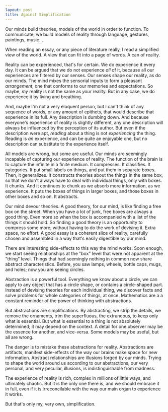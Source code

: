 ```yaml
---
layout: post
title: Against Simplification
---
```


Our minds build theories, models of the world in order to function.  To
communicate, we build models of reality through language, gestures, paintings,
music...

When reading an essay, or any piece of literature really, I read a simplified
view of the world.  A view that can fit into a page of words.  A can of reality.

Reality can be experienced, that's for certain.  We do experience it every day.
It can be argued that we do not experience *all* of it, because all our
experiences are filtered by our senses.  Our senses shape our reality, as do our
minds.  The mind mixes the sensorial inputs to form a pleasant *arrangement*,
one that conforms to our memories and expectations.  So maybe, *my* reality is
not the same as *your* reality.  But in any case, we do experience it by living
and breathing.

And, maybe I'm not a very eloquent person, but I can't think of any sequence of
words, or any amount of epithets, that would describe that experience in its
full.  Any description is dumbing down.  And because everyone's experience of
reality is slightly different, any one description will always be influenced by
the perception of its author.  But even if the description were apt, *reading*
about a thing is not *experiencing* the thing.  Reading is *an* experience, and
can be quite an enjoyable one, but no description can substitute to the
experience itself.

All models are wrong, but some are useful.  Our minds are seemingly incapable of
capturing our experience of reality.  The function of the brain is to capture
the infinite in a finite medium.  It compresses.  It classifies.  It categories.
It put small labels on things, and put them in separate boxes.  Then, it
generalizes.  It constructs theories about the things in the same box, so that
we don't always have to deal with individual things, only with boxes.  It
chunks.  And it continues to chunk as we absorb more information, as we
experience.  It puts the boxes of things in larger boxes, and those boxes in
other boxes and so on.  It abstracts.

Our mind devour theories.  A good theory, for our mind, is like finding a free
box on the street.  When you have a lot of junk, free boxes are always a good
thing.  Even more so when the box is accompanied with a list of the things it
should hold.  So finding a good theory is an opportunity to compress some more,
without having to do the work of devising it.  Extra space, no effort.  A good
essay is a coherent slice of reality, carefully chosen and assembled in a way
that's easily digestible by our mind.

There are interesting side-effects to this way the mind works.  Soon enough, we
start seeing relationships at the "box" level that were not apparent at the
"thing" level.  Things that had seemingly nothing in common now share abstract
characteristics.  Before, you saw lamps, wheels, bottle caps, mugs, and holes;
now you are seeing circles.

Abstraction is a powerful tool.  Everything we know about a circle, we can apply
to any object that has a circle shape, or contains a circle-shaped part.
Instead of devising theories for each individual thing, we discover facts and
solve problems for whole categories of things, at once.  Mathematics are a a
constant reminder of the power of thinking with abstractions.

But abstractions are simplifications.  By abstracting, we strip the details, we
remove the ornaments, trim the superfluous, the extraneous, to keep only what is
essential.  But what is essential to a thing is not absolutely determined; it
may depend on the context.  A detail for one observer may be the essence for
another, and vice-versa.  Some models may be useful, but all are wrong.

The danger is to mistake these abstractions for reality.  Abstractions are
artifacts, manifest side-effects of the way our brains make space for new
information.  Abstract relationships are illusions forged by our minds.  Trying
to shape the world around us according to our abstractions, our very personal,
and very peculiar, illusions, is indistinguishable from madness.

The experience of reality is rich, complex in millions of little ways, and
ultimately chaotic.  But it is the only one there is, and we should embrace it
in full, even if it is irreconcilable with the way our main organ to experience
it works.

But that's only my, very own, simplification.
